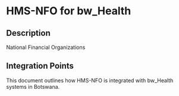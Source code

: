 # HMS-NFO for bw_Health

## Description

National Financial Organizations

## Integration Points

This document outlines how HMS-NFO is integrated with bw_Health systems in Botswana.
